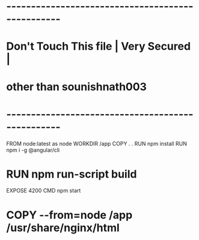 # -------------------------------------------------
# Don't Touch This file | Very Secured | 
# other than sounishnath003
# -------------------------------------------------
FROM node:latest as node
WORKDIR /app
COPY . .
RUN npm install
RUN npm i -g @angular/cli
# RUN npm run-script build
EXPOSE 4200
CMD npm start


# COPY --from=node /app /usr/share/nginx/html
